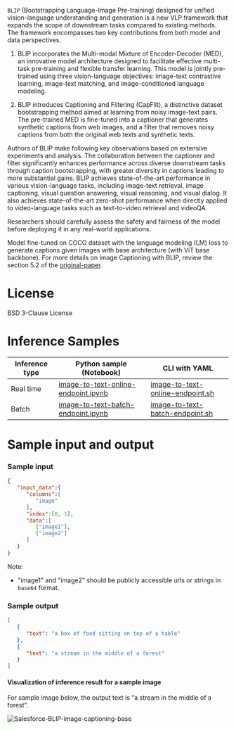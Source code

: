`BLIP` (Bootstrapping Language-Image Pre-training) designed for unified vision-language understanding and generation is a new VLP framework that expands the scope of downstream tasks compared to existing methods. The framework encompasses two key contributions from both model and data perspectives.

1. BLIP incorporates the Multi-modal Mixture of Encoder-Decoder (MED), an innovative model architecture designed to facilitate effective multi-task pre-training and flexible transfer learning. This model is jointly pre-trained using three vision-language objectives: image-text contrastive learning, image-text matching, and image-conditioned language modeling.

2. BLIP introduces Captioning and Filtering (CapFilt), a distinctive dataset bootstrapping method aimed at learning from noisy image-text pairs. The pre-trained MED is fine-tuned into a captioner that generates synthetic captions from web images, and a filter that removes noisy captions from both the original web texts and synthetic texts.

Authors of BLIP make following key observations based on extensive experiments and analysis. The collaboration between the captioner and filter significantly enhances performance across diverse downstream tasks through caption bootstrapping, with greater diversity in captions leading to more substantial gains. BLIP achieves  state-of-the-art performance in various vision-language tasks, including image-text retrieval, image captioning, visual question answering, visual reasoning, and visual dialog. It also achieves state-of-the-art zero-shot performance when directly applied to video-language tasks such as text-to-video retrieval and videoQA.

Researchers should carefully assess the safety and fairness of the model before deploying it in any real-world applications.

Model fine-tuned on COCO dataset with the language modeling (LM) loss to generate captions given images with base architecture (with ViT base backbone). For more details on Image Captioning with BLIP, review the section 5.2 of the <a href='https://arxiv.org/abs/2201.12086' target='_blank'>original-paper</a>.

# License

BSD 3-Clause License

# Inference Samples

Inference type|Python sample (Notebook)|CLI with YAML
|--|--|--|
Real time|<a href='https://aka.ms/azureml-infer-online-sdk-blip-image-to-text' target='_blank'>image-to-text-online-endpoint.ipynb</a>|<a href='https://aka.ms/azureml-infer-online-cli-blip-image-to-text' target='_blank'>image-to-text-online-endpoint.sh</a>
Batch |<a href='https://aka.ms/azureml-infer-batch-sdk-blip-image-to-text' target='_blank'>image-to-text-batch-endpoint.ipynb</a>|<a href='https://aka.ms/azureml-infer-batch-cli-blip-image-to-text' target='_blank'>image-to-text-batch-endpoint.sh</a>

# Sample input and output

### Sample input

```json
{
   "input_data":{
      "columns":[
         "image"
      ],
      "index":[0, 1],
      "data":[
         ["image1"],
         ["image2"]
      ]
   }
}
```
Note:
- "image1" and "image2" should be publicly accessible urls or strings in `base64` format.

### Sample output

```json
[
   {
      "text": "a box of food sitting on top of a table"
   },
   {
      "text": "a stream in the middle of a forest"
   }
]
```

#### Visualization of inference result for a sample image

For sample image below, the output text is "a stream in the middle of a forest".

<img src="https://automlcesdkdataresources.blob.core.windows.net/finetuning-image-models/images/Model_Result_Visualizations(Do_not_delete)/output_blip_image_captioning_base.png" alt="Salesforce-BLIP-image-captioning-base">